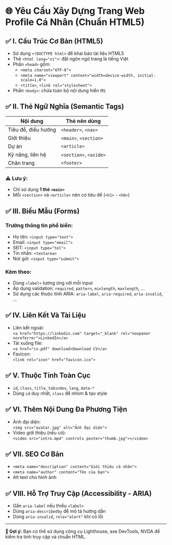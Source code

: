 # 🌐 Yêu Cầu Xây Dựng Trang Web Profile Cá Nhân (Chuẩn HTML5)

## ✅ I. Cấu Trúc Cơ Bản (HTML5)

- Sử dụng `<!DOCTYPE html>` để khai báo tài liệu HTML5
- Thẻ `<html lang="vi">`: đặt ngôn ngữ trang là tiếng Việt
- Phần `<head>` gồm:
  - `<meta charset="UTF-8">`
  - `<meta name="viewport" content="width=device-width, initial-scale=1.0">`
  - `<title>`, `<link rel="stylesheet">`
- Phần `<body>`: chứa toàn bộ nội dung hiển thị

## ✅ II. Thẻ Ngữ Nghĩa (Semantic Tags)

| Nội dung            | Thẻ nên dùng           |
| ------------------- | ---------------------- |
| Tiêu đề, điều hướng | `<header>`, `<nav>`    |
| Giới thiệu          | `<main>`, `<section>`  |
| Dự án               | `<article>`            |
| Kỹ năng, liên hệ    | `<section>`, `<aside>` |
| Chân trang          | `<footer>`             |

### ⚠️ Lưu ý:

- Chỉ sử dụng **1 thẻ `<main>`**
- Mỗi `<section>` và `<article>` nên có tiêu đề (`<h1>` - `<h6>`)

## ✅ III. Biểu Mẫu (Forms)

### Trường thông tin phổ biến:

- Họ tên: `<input type="text">`
- Email: `<input type="email">`
- SĐT: `<input type="tel">`
- Tin nhắn: `<textarea>`
- Nút gửi: `<input type="submit">`

### Kèm theo:

- Dùng `<label>` tương ứng với mỗi input
- Áp dụng validation: `required`, `pattern`, `minlength`, `maxlength`, ...
- Sử dụng các thuộc tính ARIA: `aria-label`, `aria-required`, `aria-invalid`, ...

## ✅ IV. Liên Kết Và Tài Liệu

- Liên kết ngoài:  
  `<a href="https://linkedin.com" target="_blank" rel="noopener noreferrer">LinkedIn</a>`
- Tải xuống file:  
  `<a href="cv.pdf" download>Download CV</a>`
- Favicon:  
  `<link rel="icon" href="favicon.ico">`

## ✅ V. Thuộc Tính Toàn Cục

- `id`, `class`, `title`, `tabindex`, `lang`, `data-*`
- Dùng `id` duy nhất, `class` để nhóm & tạo style

## ✅ VI. Thêm Nội Dung Đa Phương Tiện

- Ảnh đại diện:  
  `<img src="avatar.jpg" alt="Ảnh đại diện">`
- Video giới thiệu (nếu có):  
  `<video src="intro.mp4" controls poster="thumb.jpg"></video>`

## ✅ VII. SEO Cơ Bản

- `<meta name="description" content="Giới thiệu cá nhân">`
- `<meta name="author" content="Tên của bạn">`
- Alt text cho hình ảnh

## ✅ VIII. Hỗ Trợ Truy Cập (Accessibility - ARIA)

- Gắn `aria-label` nếu thiếu `<label>`
- Dùng `aria-describedby` để mô tả hướng dẫn
- Dùng `aria-invalid`, `role="alert"` khi có lỗi

---

**🎯 Gợi ý:** Bạn có thể sử dụng công cụ Lighthouse, axe DevTools, NVDA để kiểm tra tính truy cập và chuẩn HTML.
